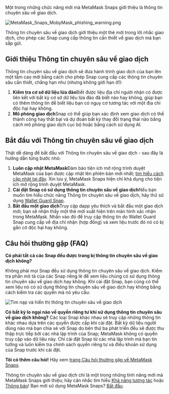 Một trong những chức năng mới mà MetaMask Snaps giới thiệu là thông tin chuyên sâu về giao dịch.


![MetaMask_Snaps_MobyMask_phishing_warning.png](https://support.metamask.io/hc/article_attachments/18407861900315)


Thông tin chuyên sâu về giao dịch giới thiệu một thẻ mới trong lời nhắc giao dịch, cho phép các Snap cung cấp thông tin cần thiết về giao dịch mà bạn sắp gửi.


Giới thiệu Thông tin chuyên sâu về giao dịch
--------------------------------------------


Thông tin chuyên sâu về giao dịch sẽ đưa hành trình giao dịch của bạn lên một tầm cao mới bằng cách cho phép Snap cung cấp các thông tin chuyên sâu cần thiết, chẳng hạn như (nhưng không giới hạn ở!):


1. **Kiểm tra cơ sở dữ liệu lừa đảo**Biết được liệu địa chỉ người nhận có được liên kết với bất kỳ cơ sở dữ liệu lừa đảo đã biết nào hay không, giúp bạn có thêm thông tin để biết liệu bạn có nguy cơ tương tác với một địa chỉ độc hại hay không.
2. **Mô phỏng giao dịch**Snap có thể giúp bạn xác định xem giao dịch có thể thành công hay thất bại và dự đoán bất kỳ thay đổi trạng thái nào bằng cách mô phỏng giao dịch cục bộ hoặc bằng cách sử dụng AI.


Bắt đầu với Thông tin chuyên sâu về giao dịch
---------------------------------------------


Thật dễ dàng để bắt đầu với Thông tin chuyên sâu về giao dịch - sau đây là hướng dẫn từng bước nhỏ:


1. **Luôn cập nhật MetaMask**Đảm bảo tiện ích mở rộng trình duyệt MetaMask của bạn được cập nhật lên phiên bản mới nhất; [tìm hiểu cách cập nhật tại đây](https://support.metamask.io/hc/en-us/articles/360060268452-How-to-update-the-version-of-MetaMask). Xin lưu ý, MetaMask Snaps hiện chỉ khả dụng cho tiện ích mở rộng trình duyệt MetaMask.
2. **Cài đặt Snap có sử dụng thông tin chuyên sâu về giao dịch**Nếu bạn muốn tìm hiểu chức năng Thông tin chuyên sâu về giao dịch, hãy thử sử dụng [Wallet Guard Snap](https://snaps.metamask.io/snap/npm/wallet-guard-snap?utm_source=metamaskSupport&utm_medium=knowledge-base&utm_campaign=2023_Sep_snaps-launch_content_txinsights).
3. **Bắt đầu một giao dịch**Truy cập dapp yêu thích và bắt đầu một giao dịch mới; bạn sẽ nhận thấy một thẻ mới xuất hiện trên màn hình xác nhận trong MetaMask. Nhấn vào đó để truy cập thông tin do Wallet Guard Snap cung cấp về địa chỉ nhận (hợp đồng) và xem liệu trước đó nó có bị gắn cờ độc hại hay không.


Câu hỏi thường gặp (FAQ)
------------------------




**Có phải tất cả các Snap đều được trang bị thông tin chuyên sâu về giao dịch không?**

Không phải mọi Snap đều sử dụng thông tin chuyên sâu về giao dịch. Kiểm tra phần mô tả của các Snap riêng lẻ để xem liệu chúng có sử dụng thông tin chuyên sâu về giao dịch hay không. Khi cài đặt Snap, bạn cũng có thể xem liệu nó có sử dụng thông tin chuyên sâu về giao dịch hay không bằng cách kiểm tra các quyền mà nó yêu cầu:


![Tìm nạp và hiển thị thông tin chuyên sâu về giao dịch](https://support.metamask.io/hc/article_attachments/18407861902875)





**Có bất kỳ lo ngại nào về quyền riêng tư khi sử dụng thông tin chuyên sâu về giao dịch không?**
Các loại Snap khác nhau sẽ truy cập những thông tin khác nhau dựa trên các quyền được cấp khi cài đặt. Bất kỳ dữ liệu người dùng nào mà bạn chia sẻ với Snap do bên thứ ba phát triển đều sẽ được thu thập trực tiếp bởi các nhà lập trình của Snap; MetaMask không có quyền truy cập vào dữ liệu này. Chỉ cài đặt Snap từ các nhà lập trình mà bạn tin tưởng và luôn kiểm tra chính sách quyền riêng tư và điều khoản sử dụng của Snap trước khi cài đặt.


**Tôi có thêm câu hỏi!**
Hãy xem [trang Câu hỏi thường gặp về MetaMask Snaps](https://support.metamask.io/hc/en-us/articles/18245938714395).


Thông tin chuyên sâu về giao dịch chỉ là một trong những tính năng mới mà MetaMask Snaps giới thiệu; hãy cân nhắc tìm hiểu [Khả năng tương tác](https://support.metamask.io/hc/en-us/articles/18376977618843) hoặc [Thông báo](https://support.metamask.io/hc/en-us/articles/18376956006171)! Bạn mới sử dụng MetaMask Snaps? [Bắt đầu](https://support.metamask.io/hc/en-us/articles/18377120661019).

